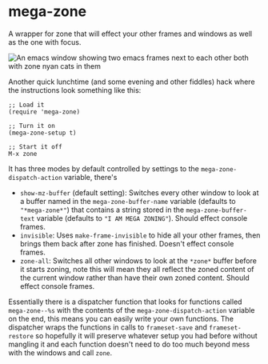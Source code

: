 # mega-zone
A wrapper for zone that will effect your other frames and windows as well as the one with focus.

![An emacs window showing two emacs frames next to each other both with zone nyan cats in them](/../screenshots/mega-zone-screenshot-2023-11-06.png?raw=true "An example using the excellent https://github.com/emacsmirror/zone-nyan")

Another quick lunchtime (and some evening and other fiddles) hack where the instructions look something like this:

```
;; Load it
(require 'mega-zone)

;; Turn it on
(mega-zone-setup t)

;; Start it off
M-x zone
```

It has three modes by default controlled by settings to the `mega-zone-dispatch-action` variable, there's

* `show-mz-buffer` (default setting): Switches every other window to look at a buffer named in the `mega-zone-buffer-name` variable (defaults to `"*mega-zone*"`) that contains a string stored in the `mega-zone-buffer-text` variable (defaults to `"I AM MEGA ZONING"`).  Should effect console frames.
* `invisible`: Uses `make-frame-invisible` to hide all your other frames, then brings them back after zone has finished.  Doesn't effect console frames.
* `zone-all`: Switches all other windows to look at the `*zone*` buffer before it starts zoning, note this will mean they all reflect the zoned content of the current window rather than have their own zoned content.  Should effect console frames.

Essentially there is a dispatcher function that looks for functions called `mega-zone--%s` with the contents of the `mega-zone-dispatch-action` variable on the end, this means you can easily write your own functions.  The dispatcher wraps the functions in calls to `frameset-save` and `frameset-restore` so hopefully it will preserve whatever setup you had before without mangling it and each function doesn't need to do too much beyond mess with the windows and call `zone`.
